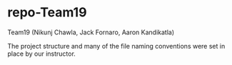 # repo-Team19
Team19 (Nikunj Chawla, Jack Fornaro, Aaron Kandikatla)

The project structure and many of the file naming conventions were set in place by our instructor.
